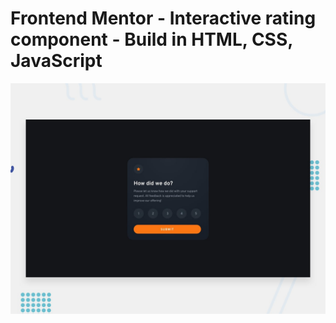 # Frontend Mentor - Interactive rating component - Build in HTML, CSS, JavaScript

![Design preview for the Interactive rating component coding challenge](./design/desktop-preview.jpg)


